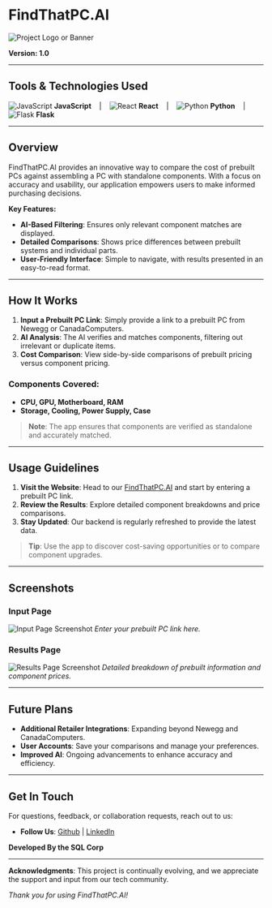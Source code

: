 # FindThatPC.AI

![Project Logo or Banner](https://cdn.discordapp.com/attachments/602366822737772556/1305751288402673774/chip.png?ex=67342b26&is=6732d9a6&hm=c451417f2c5ce4853dc2e813c447fb91232eb9088145acc1ab944f3e78cd465a&)

**Version: 1.0**

---

## Tools & Technologies Used

![JavaScript](https://img.icons8.com/color/48/000000/javascript.png) **JavaScript** &nbsp;&nbsp; | &nbsp;&nbsp; ![React](https://img.icons8.com/ultraviolet/40/000000/react.png) **React** &nbsp;&nbsp; | &nbsp;&nbsp; ![Python](https://img.icons8.com/color/48/000000/python.png) **Python** &nbsp;&nbsp; | &nbsp;&nbsp; ![Flask](https://img.icons8.com/ios/50/000000/flask.png) **Flask**

---

## Overview

FindThatPC.AI provides an innovative way to compare the cost of prebuilt PCs against assembling a PC with standalone components. With a focus on accuracy and usability, our application empowers users to make informed purchasing decisions.

**Key Features:**
- **AI-Based Filtering**: Ensures only relevant component matches are displayed.
- **Detailed Comparisons**: Shows price differences between prebuilt systems and individual parts.
- **User-Friendly Interface**: Simple to navigate, with results presented in an easy-to-read format.

---

## How It Works

1. **Input a Prebuilt PC Link**: Simply provide a link to a prebuilt PC from Newegg or CanadaComputers.
2. **AI Analysis**: The AI verifies and matches components, filtering out irrelevant or duplicate items.
3. **Cost Comparison**: View side-by-side comparisons of prebuilt pricing versus component pricing.

### Components Covered:
- **CPU, GPU, Motherboard, RAM**
- **Storage, Cooling, Power Supply, Case**

> **Note**: The app ensures that components are verified as standalone and accurately matched.

---

## Usage Guidelines

1. **Visit the Website**: Head to our [FindThatPC.AI](https://findthatpcai.com/) and start by entering a prebuilt PC link.
2. **Review the Results**: Explore detailed component breakdowns and price comparisons.
3. **Stay Updated**: Our backend is regularly refreshed to provide the latest data.

> **Tip**: Use the app to discover cost-saving opportunities or to compare component upgrades.

---

## Screenshots

### Input Page

![Input Page Screenshot](https://cdn.discordapp.com/attachments/602366822737772556/1305751096098291812/image.png?ex=67342af8&is=6732d978&hm=4668306002ad6670a2db8b17e375366bad0bbc9ff8bf1ae2564b497a66fe3114&)
*Enter your prebuilt PC link here.*

### Results Page

![Results Page Screenshot](https://cdn.discordapp.com/attachments/602366822737772556/1305751021351473213/image.png?ex=67342ae7&is=6732d967&hm=ec1674a22fb9591d34fb0a147ee32384dda552e63d973ff25fa02a7ef8cad734&)
*Detailed breakdown of prebuilt information and component prices.*

---

## Future Plans

- **Additional Retailer Integrations**: Expanding beyond Newegg and CanadaComputers.
- **User Accounts**: Save your comparisons and manage your preferences.
- **Improved AI**: Ongoing advancements to enhance accuracy and efficiency.

---

## Get In Touch

For questions, feedback, or collaboration requests, reach out to us:
- **Follow Us**: [Github](https://github.com/Abdul-Moeed-Saqib) | [LinkedIn](https://www.linkedin.com/in/abdul-moeed-saqib/)

**Developed By the SQL Corp**

---

**Acknowledgments**: This project is continually evolving, and we appreciate the support and input from our tech community.

*Thank you for using FindThatPC.AI!*
 

